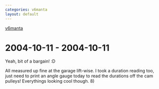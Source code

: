 ```yaml
---
categories: v6manta
layout: default
---
```


[v6manta](/v6manta)

# 2004-10-11 - 2004-10-11 
Yeah, bit of a bargain!   :D 

All measured up fine at the garage lift-wise. I took a duration reading too, just need to print an angle gauge today to read the durations off the cam pulleys! Everythings looking cool though.  8)